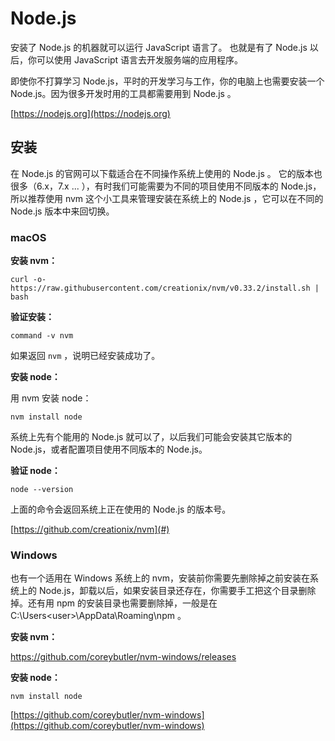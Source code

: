 # Node.js

安装了 Node.js 的机器就可以运行 JavaScript 语言了。 也就是有了 Node.js 以后，你可以使用 JavaScript 语言去开发服务端的应用程序。

即使你不打算学习 Node.js，平时的开发学习与工作，你的电脑上也需要安装一个 Node.js。因为很多开发时用的工具都需要用到 Node.js 。

[https://nodejs.org](https://nodejs.org)

## 安装

在 Node.js 的官网可以下载适合在不同操作系统上使用的 Node.js 。 它的版本也很多（6.x，7.x ... ），有时我们可能需要为不同的项目使用不同版本的 Node.js，所以推荐使用 nvm 这个小工具来管理安装在系统上的 Node.js ，它可以在不同的 Node.js 版本中来回切换。

### macOS

**安装 nvm：**

```
curl -o- https://raw.githubusercontent.com/creationix/nvm/v0.33.2/install.sh | bash
```

**验证安装：**

```
command -v nvm
```

如果返回 `nvm` ，说明已经安装成功了。

**安装 node：**

用 nvm 安装 node：

```
nvm install node
```

系统上先有个能用的 Node.js 就可以了，以后我们可能会安装其它版本的 Node.js，或者配置项目使用不同版本的 Node.js。

**验证 node：**

```
node --version
```

上面的命令会返回系统上正在使用的 Node.js 的版本号。

[https://github.com/creationix/nvm](#)

### Windows

也有一个适用在 Windows 系统上的 nvm，安装前你需要先删除掉之前安装在系统上的 Node.js，卸载以后，如果安装目录还存在，你需要手工把这个目录删除掉。还有用 npm 的安装目录也需要删除掉，一般是在 C:\Users&lt;user&gt;\AppData\Roaming\npm 。

**安装 nvm：**

https://github.com/coreybutler/nvm-windows/releases

**安装 node：**

```
nvm install node
```

[https://github.com/coreybutler/nvm-windows](https://github.com/coreybutler/nvm-windows)

